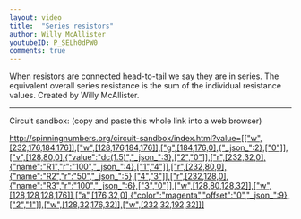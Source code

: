 ```yaml
---
layout: video
title:  "Series resistors"
author: Willy McAllister
youtubeID: P_SELh0dPW0
comments: true
--- 
```


When resistors are connected head-to-tail we say they are in series. The equivalent overall series resistance is the sum of the individual resistance values. Created by Willy McAllister.

----

Circuit sandbox: (copy and paste this whole link into a web browser)

http://spinningnumbers.org/circuit-sandbox/index.html?value=[["w",[232,176,184,176]],["w",[128,176,184,176]],["g",[184,176,0],{"_json_":2},["0"]],["v",[128,80,0],{"value":"dc(1.5)","_json_":3},["2","0"]],["r",[232,32,0],{"name":"R1","r":"100","_json_":4},["1","4"]],["r",[232,80,0],{"name":"R2","r":"50","_json_":5},["4","3"]],["r",[232,128,0],{"name":"R3","r":"100","_json_":6},["3","0"]],["w",[128,80,128,32]],["w",[128,128,128,176]],["a",[176,32,0],{"color":"magenta","offset":"0","_json_":9},["2","1"]],["w",[128,32,176,32]],["w",[232,32,192,32]]]